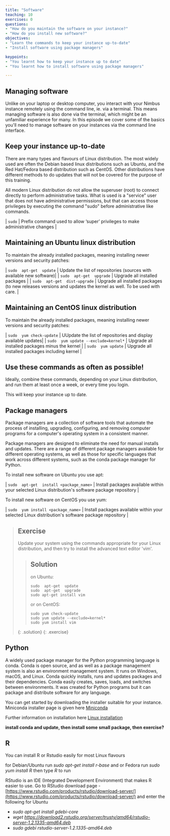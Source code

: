 ```yaml
---
title: "Software"
teaching: 10
exercises: 0
questions:
- "How do you maintain the software on your instance?"
- "How do you install new software?"
objectives:
- "Learn the commands to keep your instance up-to-date"
- "Install software using package managers"

keypoints:
- "You learnt how to keep your instance up to date"
- "You learnt how to install software using package managers"

---
```


## Managing software

Unlike on your laptop or desktop computer, you interact with your Nimbus instance remotely using the command line, ie. via a terminal. This means managing software is also done via the terminal, which might be an unfamiliar experience for many. In this episode we cover some of the basics you'll need to manage software on your instances via the command line interface.

## Keep your instance up-to-date

There are many types and flavours of Linux distribution. The most widely used are often the Debian based linux distributions such as Ubuntu, and the Red Hat/Fedora based distribution such as CentOS. Other distributions have different methods to do updates that will not be covered for the purpose of this training.

All modern Linux distribution do not allow the superuser (root) to connect directly to perform administrative tasks. What is used is a "service" user that does not have administrative permissions, but that can access those privileges by executing the command "sudo" before administrative like commands.

| ```sudo``` | Prefix command used to allow ‘super’ privileges to make administrative changes |

## Maintaining an Ubuntu linux distribution

To maintain the already installed packages, meaning installing newer versions and security patches:

| ```sudo  apt-get  update``` | Update the list of repositories (sources with available new software)|
| ```sudo  apt-get  upgrade``` | Upgrade all installed packages |
| ```sudo  apt-get  dist-upgrade``` | Upgrade all installed packages (to new releases versions and updates the kernel as well. To be used with care. |


## Maintaining an CentOS linux distribution

To maintain the already installed packages, meaning installing newer versions and security patches:

| ```sudo  yum check-update``` | UUpdate the list of repositories and display available updates|
| ```sudo  yum update --exclude=kernel*``` | Upgrade all installed packages minus the kernel |
| ```sudo  yum update``` | Upgrade all installed packages including kernel |

## Use these commands as often as possible!

Ideally, combine these commands, depending on your Linux distribution, and run them at least once a week, or every time you login.

This will keep your instance up to date.


## Package managers

Package managers are a collection of software tools that automate the process of installing, upgrading, configuring, and removing computer programs for a computer's operating system in a consistent manner.

Package managers are designed to eliminate the need for manual installs and updates. There are a range of different package managers available for different operating systems, as well as those for specific languages that work across different systems, such as the conda package manager for Python.

To install new software on Ubuntu you use apt:

| ```sudo  apt-get  install <package_name>``` | Install packages available within your selected Linux distribution's software package repository |

To install new software on CentOS you use yum:

| ```sudo  yum install <package_name>``` | Install packages available within your selected Linux distribution's software package repository |

> ## Exercise
> Update your system using the commands appropriate for your Linux distribution, and then try to install
> the advanced text editor 'vim'.
>
>> ## Solution
>> on Ubuntu:
>> ~~~
>> sudo  apt-get  update
>> sudo  apt-get  upgrade
>> sudo apt-get install vim
>> ~~~
>> or on CentOS:
>> ~~~
>> sudo yum check-update
>> sudo yum update --exclude=kernel*
>> sudo yum install vim
>> ~~~
> {: .solution}
{: .exercise}


## Python

A widely used package manager for the Python programming language is conda. Conda is open source, and as well as a package management system is also an environment management system. It runs on Windows, macOS, and Linux. Conda quickly installs, runs and updates packages and their dependencies. Conda easily creates, saves, loads, and switches between environments. It was created for Python programs but it can package and distribute software for any language.

You can get started by downloading the installer suitable for your instance.  Miniconda installer page is given here [Miniconda](https://docs.conda.io/en/latest/miniconda.html)

Further information on installation here [Linux installation](https://docs.conda.io/projects/conda/en/latest/user-guide/install/linux.html)

__install conda and update, then install some small package, then exercise?__

## R

You can install R or Rstudio easily for most Linux flavours

for Debian/Ubuntu run *sudo apt-get install r-base* and or Fedora run *sudo yum install R* then type *R* to run

RStudio is an IDE (Integrated Development Environment) that makes R easier to use.  Go to RStudio download page - [https://www.rstudio.com/products/rstudio/download-server/](https://www.rstudio.com/products/rstudio/download-server/) and enter the following for Ubuntu

- *sudo apt-get install gdebi-core*
- *wget https://download2.rstudio.org/server/trusty/amd64/rstudio-server-1.2.1335-amd64.deb*
- *sudo gdebi rstudio-server-1.2.1335-amd64.deb*
